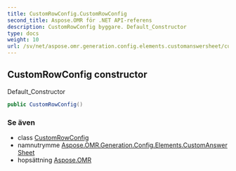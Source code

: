 ```yaml
---
title: CustomRowConfig.CustomRowConfig
second_title: Aspose.OMR för .NET API-referens
description: CustomRowConfig byggare. Default_Constructor
type: docs
weight: 10
url: /sv/net/aspose.omr.generation.config.elements.customanswersheet/customrowconfig/customrowconfig/
---
```

## CustomRowConfig constructor

Default_Constructor

```csharp
public CustomRowConfig()
```

### Se även

* class [CustomRowConfig](../)
* namnutrymme [Aspose.OMR.Generation.Config.Elements.CustomAnswerSheet](../../customrowconfig/)
* hopsättning [Aspose.OMR](../../../)


